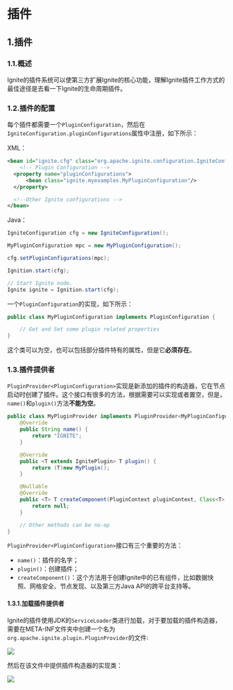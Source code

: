 # 插件
## 1.插件
### 1.1.概述
Ignite的插件系统可以使第三方扩展Ignite的核心功能，理解Ignite插件工作方式的最佳途径是去看一下Ignite的生命周期插件。
### 1.2.插件的配置
每个插件都需要一个`PluginConfiguration`，然后在`IgniteConfiguration.pluginConfigurations`属性中注册，如下所示：

XML：
```xml
<bean id="ignite.cfg" class="org.apache.ignite.configuration.IgniteConfiguration">
	<!-- Plugin Configuration -->
  <property name="pluginConfigurations">
      <bean class="ignite.myexamples.MyPluginConfiguration"/>
  </property>

  <!--Other Ignite configurations -->
</bean>
```
Java：
```java
IgniteConfiguration cfg = new IgniteConfiguration();

MyPluginConfiguration mpc = new MyPluginConfiguration();

cfg.setPluginConfigurations(mpc);

Ignition.start(cfg);

// Start Ignite node.
Ignite ignite = Ignition.start(cfg);
```
一个`PluginConfiguration`的实现，如下所示：
```java
public class MyPluginConfiguration implements PluginConfiguration {

    // Get and Set some plugin related properties
}
```
这个类可以为空，也可以包括部分插件特有的属性，但是它**必须存在**。
### 1.3.插件提供者
`PluginProvider<PluginConfiguration>`实现是新添加的插件的构造器，它在节点启动时创建了插件。这个接口有很多的方法，根据需要可以实现或者置空，但是，`name()`和`plugin()`方法**不能为空**。
```java
public class MyPluginProvider implements PluginProvider<MyPluginConfiguration> {
    @Override
    public String name() {
        return "IGNITE";
    }

    @Override
    public <T extends IgnitePlugin> T plugin() {
        return (T)new MyPlugin();
    }

    @Nullable
    @Override
    public <T> T createComponent(PluginContext pluginContext, Class<T> aClass) {
        return null;
    }

    // Other methods can be no-op
}
```
`PluginProvider<PluginConfiguration>`接口有三个重要的方法：

 - `name()`：插件的名字；
 - `plugin()`：创建插件；
 - `createComponent()`：这个方法用于创建Ignite中的已有组件，比如数据快照、网格安全、节点发现、以及第三方Java API的跨平台支持等。

#### 1.3.1.加载插件提供者
Ignite的插件使用JDK的`ServiceLoader`类进行加载，对于要加载的插件构造器，需要在META-INF文件夹中创建一个名为`org.apache.ignite.plugin.PluginProvider`的文件:

![](https://files.readme.io/21c53e4-plugin-provider.png)

然后在该文件中提供插件构造器的实现类：

![](https://files.readme.io/5d1ed7f-plugin-provider-2.png)

<RightPane/>